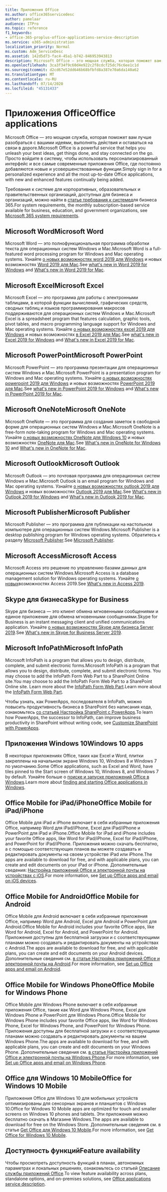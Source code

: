 ```yaml
---
title: Приложения Office
ms.author: office365servicedesc
author: pamelaar
audience: ITPro
ms.topic: reference
f1_keywords:
- office-365-proplus-office-applications-service-description
ms.service: o365-administration
localization_priority: Normal
ms.custom: Adm_ServiceDesc
ms.assetid: 142d5d73-fac4-45a1-b742-846953943813
description: Microsoft Office — это мощная служба, которая поможет вам лучше разобраться с вашими идеями, выполнять действия и оставаться на связи в дороге. Просто войдите в систему, чтобы использовать персонализированный интерфейс и все самые современные приложения Office, где постоянно добавляются новые и усовершенствованные функции.
ms.openlocfilehash: 3ca3f34f9c60d4e922c2f8cdcf25dc76c6ee1c1d
ms.sourcegitcommit: d2cd67e52dd646b68bfbfd8a387e70a6da140a62
ms.translationtype: MT
ms.contentlocale: ru-RU
ms.lasthandoff: 07/14/2020
ms.locfileid: "45131433"
---
```

# <a name="office-applications"></a><span data-ttu-id="dba5c-104">Приложения Office</span><span class="sxs-lookup"><span data-stu-id="dba5c-104">Office applications</span></span>

<span data-ttu-id="dba5c-105">Microsoft Office — это мощная служба, которая поможет вам лучше разобраться с вашими идеями, выполнять действия и оставаться на связи в дороге.</span><span class="sxs-lookup"><span data-stu-id="dba5c-105">Microsoft Office is a powerful service that helps you unleash your best ideas, get things done, and stay connected on the go.</span></span> <span data-ttu-id="dba5c-106">Просто войдите в систему, чтобы использовать персонализированный интерфейс и все самые современные приложения Office, где постоянно добавляются новые и усовершенствованные функции.</span><span class="sxs-lookup"><span data-stu-id="dba5c-106">Simply sign in for a personalized experience and all the most up-to-date Office applications, with new and enhanced features continually being added.</span></span>
  
<span data-ttu-id="dba5c-107">Требования к системе для корпоративных, образовательных и правительственных организаций, доступных для бизнеса и организаций, можно найти в [статье требования к системе](https://products.office.com/office-system-requirements/#Office365forBEG)для бизнеса 365.</span><span class="sxs-lookup"><span data-stu-id="dba5c-107">For system requirements, the monthly subscription-based service available for business, education, and government organizations, see [Microsoft 365 system requirements](https://products.office.com/office-system-requirements/#Office365forBEG).</span></span>
  
## <a name="microsoft-word"></a><span data-ttu-id="dba5c-108">Microsoft Word</span><span class="sxs-lookup"><span data-stu-id="dba5c-108">Microsoft Word</span></span>

<span data-ttu-id="dba5c-109">Microsoft Word — это полнофункциональная программа обработки текста для операционных систем Windows и Mac.</span><span class="sxs-lookup"><span data-stu-id="dba5c-109">Microsoft Word is a full-featured word processing program for Windows and Mac operating systems.</span></span> <span data-ttu-id="dba5c-110">Узнайте [о новых возможностях word 2019 для Windows](https://support.office.com/article/what-s-new-in-word-2019-for-windows-d3d31e5e-2bb8-4433-80bb-08279beef4b3) и новых возможностях [Word 2019 для Mac](https://support.office.com/article/what-s-new-in-word-2019-for-mac-247e0cd4-a758-4b42-a157-42eb8853aef5).</span><span class="sxs-lookup"><span data-stu-id="dba5c-110">See [what's new in Word 2019 for Windows](https://support.office.com/article/what-s-new-in-word-2019-for-windows-d3d31e5e-2bb8-4433-80bb-08279beef4b3) and [What's new in Word 2019 for Mac](https://support.office.com/article/what-s-new-in-word-2019-for-mac-247e0cd4-a758-4b42-a157-42eb8853aef5).</span></span>
  
## <a name="microsoft-excel"></a><span data-ttu-id="dba5c-111">Microsoft Excel</span><span class="sxs-lookup"><span data-stu-id="dba5c-111">Microsoft Excel</span></span>

<span data-ttu-id="dba5c-112">Microsoft Excel — это программа для работы с электронными таблицами, в которой функции вычислений, графических средств, сводных таблиц и языков программирования макросов поддерживаются для операционных систем Windows и Mac.</span><span class="sxs-lookup"><span data-stu-id="dba5c-112">Microsoft Excel is a spreadsheet program that features calculation, graphic tools, pivot tables, and macro programming language support for Windows and Mac operating systems.</span></span> <span data-ttu-id="dba5c-113">Узнайте [о новых возможностях excel 2019 для Windows](https://support.office.com/article/what-s-new-in-excel-2019-for-windows-5a201203-1155-4055-82a5-82bf0994631f) и новых возможностях [в Excel 2019 для Mac](https://support.office.com/article/what-s-new-in-excel-2019-for-mac-5ce129d3-9e5c-417f-9545-fb6f7b72674d).</span><span class="sxs-lookup"><span data-stu-id="dba5c-113">See [what's new in Excel 2019 for Windows](https://support.office.com/article/what-s-new-in-excel-2019-for-windows-5a201203-1155-4055-82a5-82bf0994631f) and [What's new in Excel 2019 for Mac](https://support.office.com/article/what-s-new-in-excel-2019-for-mac-5ce129d3-9e5c-417f-9545-fb6f7b72674d).</span></span>
  
## <a name="microsoft-powerpoint"></a><span data-ttu-id="dba5c-114">Microsoft PowerPoint</span><span class="sxs-lookup"><span data-stu-id="dba5c-114">Microsoft PowerPoint</span></span>

<span data-ttu-id="dba5c-115">Microsoft PowerPoint — это программа презентации для операционных систем Windows и Mac.</span><span class="sxs-lookup"><span data-stu-id="dba5c-115">Microsoft PowerPoint is a presentation program for Windows and Mac operating systems.</span></span> <span data-ttu-id="dba5c-116">Узнайте [о новых возможностях powerpoint 2019 для Windows](https://support.office.com/article/what-s-new-in-powerpoint-2019-for-windows-8355a56a-f643-42d2-8454-784fa9b3d109) и новых возможностях [PowerPoint 2019 для Mac](https://support.office.com/article/what-s-new-in-powerpoint-2019-for-mac-5038ba79-48c5-40f0-adff-11489e5d6fed).</span><span class="sxs-lookup"><span data-stu-id="dba5c-116">See [what's new in PowerPoint 2019 for Windows](https://support.office.com/article/what-s-new-in-powerpoint-2019-for-windows-8355a56a-f643-42d2-8454-784fa9b3d109) and [What's new in PowerPoint 2019 for Mac](https://support.office.com/article/what-s-new-in-powerpoint-2019-for-mac-5038ba79-48c5-40f0-adff-11489e5d6fed).</span></span>
  
## <a name="microsoft-onenote"></a><span data-ttu-id="dba5c-117">Microsoft OneNote</span><span class="sxs-lookup"><span data-stu-id="dba5c-117">Microsoft OneNote</span></span>

<span data-ttu-id="dba5c-118">Microsoft OneNote — это программа для создания заметок в свободной форме для операционных систем Windows и Mac.</span><span class="sxs-lookup"><span data-stu-id="dba5c-118">Microsoft OneNote is a free-form note-taking program for Windows and Mac operating systems.</span></span> <span data-ttu-id="dba5c-119">Узнайте [о новых возможностях OneNote для Windows 10](https://support.office.com/article/what-s-new-in-onenote-for-windows-10-1477d5de-f4fd-4943-b18a-ff17091161ea) и новых возможностях [OneNote для Mac](https://support.office.com/article/see-what-s-new-in-onenote-for-mac-c82d3f15-252f-452a-89ba-e09fbe418829).</span><span class="sxs-lookup"><span data-stu-id="dba5c-119">See [What's new in OneNote for Windows 10](https://support.office.com/article/what-s-new-in-onenote-for-windows-10-1477d5de-f4fd-4943-b18a-ff17091161ea) and [What's new in OneNote for Mac](https://support.office.com/article/see-what-s-new-in-onenote-for-mac-c82d3f15-252f-452a-89ba-e09fbe418829).</span></span>
  
## <a name="microsoft-outlook"></a><span data-ttu-id="dba5c-120">Microsoft Outlook</span><span class="sxs-lookup"><span data-stu-id="dba5c-120">Microsoft Outlook</span></span>

<span data-ttu-id="dba5c-121">Microsoft Outlook — это почтовая программа для операционных систем Windows и Mac.</span><span class="sxs-lookup"><span data-stu-id="dba5c-121">Microsoft Outlook is an email program for Windows and Mac operating systems.</span></span> <span data-ttu-id="dba5c-122">Узнайте [о новых возможностях outlook 2019 для Windows](https://support.office.com/article/what-s-new-in-outlook-2019-for-windows-0c64df36-0908-4ff6-a7fc-573a62800525) и новых возможностях [Outlook 2019 для Mac](https://support.office.com/article/what-s-new-in-outlook-2019-for-mac-05736033-f99e-4cb2-88aa-01e979b0736b).</span><span class="sxs-lookup"><span data-stu-id="dba5c-122">See [What's new in Outlook 2019 for Windows](https://support.office.com/article/what-s-new-in-outlook-2019-for-windows-0c64df36-0908-4ff6-a7fc-573a62800525) and [What's new in Outlook 2019 for Mac](https://support.office.com/article/what-s-new-in-outlook-2019-for-mac-05736033-f99e-4cb2-88aa-01e979b0736b).</span></span>
  
## <a name="microsoft-publisher"></a><span data-ttu-id="dba5c-123">Microsoft Publisher</span><span class="sxs-lookup"><span data-stu-id="dba5c-123">Microsoft Publisher</span></span>

<span data-ttu-id="dba5c-124">Microsoft Publisher — это программа для публикации на настольном компьютере для операционных систем Windows.</span><span class="sxs-lookup"><span data-stu-id="dba5c-124">Microsoft Publisher is a desktop publishing program for Windows operating systems.</span></span> <span data-ttu-id="dba5c-125">Обратитесь к разделу [Microsoft Publisher](https://products.office.com/publisher).</span><span class="sxs-lookup"><span data-stu-id="dba5c-125">See [Microsoft Publisher](https://products.office.com/publisher).</span></span>
  
## <a name="microsoft-access"></a><span data-ttu-id="dba5c-126">Microsoft Access</span><span class="sxs-lookup"><span data-stu-id="dba5c-126">Microsoft Access</span></span>

<span data-ttu-id="dba5c-127">Microsoft Access это решение по управлению базами данных для операционных систем Windows.</span><span class="sxs-lookup"><span data-stu-id="dba5c-127">Microsoft Access is a database management solution for Windows operating systems.</span></span> <span data-ttu-id="dba5c-128">Узнайте [о новых](https://support.office.com/article/what-s-new-in-access-2019-f52c5317-3494-4105-9c56-5a2abb8e0f87)возможностях Access 2019.</span><span class="sxs-lookup"><span data-stu-id="dba5c-128">See [What's new in Access 2019](https://support.office.com/article/what-s-new-in-access-2019-f52c5317-3494-4105-9c56-5a2abb8e0f87).</span></span>
  
## <a name="skype-for-business"></a><span data-ttu-id="dba5c-129">Skype для бизнеса</span><span class="sxs-lookup"><span data-stu-id="dba5c-129">Skype for Business</span></span>

<span data-ttu-id="dba5c-130">Skype для бизнеса — это клиент обмена мгновенными сообщениями и единое приложение для обмена мгновенными сообщениями.</span><span class="sxs-lookup"><span data-stu-id="dba5c-130">Skype for Business is an instant messaging client and unified communications application.</span></span> <span data-ttu-id="dba5c-131">Узнайте [о новых возможностях Skype для бизнеса Server 2019](https://docs.microsoft.com/skypeforbusiness/whats-new).</span><span class="sxs-lookup"><span data-stu-id="dba5c-131">See [What's new in Skype for Business Server 2019](https://docs.microsoft.com/skypeforbusiness/whats-new).</span></span>
  
## <a name="microsoft-infopath"></a><span data-ttu-id="dba5c-132">Microsoft InfoPath</span><span class="sxs-lookup"><span data-stu-id="dba5c-132">Microsoft InfoPath</span></span>

<span data-ttu-id="dba5c-133">Microsoft InfoPath is a program that allows you to design, distribute, complete, and submit electronic forms.</span><span class="sxs-lookup"><span data-stu-id="dba5c-133">Microsoft InfoPath is a program that allows you to design, distribute, complete, and submit electronic forms.</span></span> <span data-ttu-id="dba5c-134">You may choose to add the InfoPath Form Web Part to a SharePoint Online site.</span><span class="sxs-lookup"><span data-stu-id="dba5c-134">You may choose to add the InfoPath Form Web Part to a SharePoint Online site.</span></span> <span data-ttu-id="dba5c-135">Learn more about the [InfoPath Form Web Part](https://go.microsoft.com/fwlink/p/?LinkId=271687).</span><span class="sxs-lookup"><span data-stu-id="dba5c-135">Learn more about the [InfoPath Form Web Part](https://go.microsoft.com/fwlink/p/?LinkId=271687).</span></span>

<span data-ttu-id="dba5c-136">Чтобы узнать, как PowerApps, последователя в InfoPath, можно повысить продуктивность бизнеса в SharePoint без написания кода, ознакомьтесь [со статьей Настройка SharePoint с PowerApps](https://powerapps.microsoft.com/infopath/).</span><span class="sxs-lookup"><span data-stu-id="dba5c-136">To learn how PowerApps, the successor to InfoPath, can improve business productivity in SharePoint without writing code, see [Customize SharePoint with PowerApps](https://powerapps.microsoft.com/infopath/).</span></span>
  
## <a name="windows-10-apps"></a><span data-ttu-id="dba5c-137">Приложения Windows 10</span><span class="sxs-lookup"><span data-stu-id="dba5c-137">Windows 10 apps</span></span>

<span data-ttu-id="dba5c-138">В некоторых приложениях Office, таких как Excel и Word, плитки закреплены на начальном экране Windows 10, Windows 8 и Windows 7 по умолчанию.</span><span class="sxs-lookup"><span data-stu-id="dba5c-138">Some Office applications, such as Excel and Word, have tiles pinned to the Start screen of Windows 10, Windows 8, and Windows 7 by default.</span></span> <span data-ttu-id="dba5c-139">Узнайте больше о [поиске и запуске приложений Office в Windows](https://support.office.com/article/can-t-find-office-applications-in-windows-10-windows-8-or-windows-7-907ce545-6ae8-459b-8d9d-de6764a635d6?ocmsassetID=HA103581103&CTT=1&CorrelationId=03707eae-b946-462a-b3c6-f0fc04f55611&ui=en-US&rs=en-US&ad=US#ID0EAABAAA=Windows_8.1_or_Windows_8).</span><span class="sxs-lookup"><span data-stu-id="dba5c-139">Learn more about [finding and starting Office applications in Windows](https://support.office.com/article/can-t-find-office-applications-in-windows-10-windows-8-or-windows-7-907ce545-6ae8-459b-8d9d-de6764a635d6?ocmsassetID=HA103581103&CTT=1&CorrelationId=03707eae-b946-462a-b3c6-f0fc04f55611&ui=en-US&rs=en-US&ad=US#ID0EAABAAA=Windows_8.1_or_Windows_8).</span></span>
  
## <a name="office-mobile-for-ipadiphone"></a><span data-ttu-id="dba5c-140">Office Mobile for iPad/iPhone</span><span class="sxs-lookup"><span data-stu-id="dba5c-140">Office Mobile for iPad/iPhone</span></span>

<span data-ttu-id="dba5c-141">Office Mobile для iPad и iPhone включает в себя избранные приложения Office, например Word для iPad/iPhone, Excel для iPad/iPhone и PowerPoint для iPad и iPhone.</span><span class="sxs-lookup"><span data-stu-id="dba5c-141">Office Mobile for iPad and iPhone includes your favorite Office apps, like Word for iPad/iPhone, Excel for iPad/iPhone, and PowerPoint for iPad/iPhone.</span></span> <span data-ttu-id="dba5c-142">Приложения можно скачать бесплатно, а с помощью соответствующих планов вы можете создавать и редактировать документы на своем устройстве iPad или iPhone.</span><span class="sxs-lookup"><span data-stu-id="dba5c-142">The apps are available to download for free, and with applicable plans, you can create and edit documents on your iPad or iPhone.</span></span> <span data-ttu-id="dba5c-143">Дополнительные сведения: [Настройка приложений Office и электронной почты на устройствах с iOS](https://support.office.com/article/set-up-office-apps-and-email-on-ios-devices-0402b37e-49c4-4419-a030-f34c2013041f?ui=en-US&rs=en-US&ad=US).</span><span class="sxs-lookup"><span data-stu-id="dba5c-143">For more information, see [Set up Office apps and email on iOS devices](https://support.office.com/article/set-up-office-apps-and-email-on-ios-devices-0402b37e-49c4-4419-a030-f34c2013041f?ui=en-US&rs=en-US&ad=US).</span></span>

## <a name="office-mobile-for-android"></a><span data-ttu-id="dba5c-144">Office Mobile for Android</span><span class="sxs-lookup"><span data-stu-id="dba5c-144">Office Mobile for Android</span></span>

<span data-ttu-id="dba5c-145">Office Mobile для Android включает в себя избранные приложения Office, например Word для Android, Excel для Android и PowerPoint для Android.</span><span class="sxs-lookup"><span data-stu-id="dba5c-145">Office Mobile for Android includes your favorite Office apps, like Word for Android, Excel for Android, and PowerPoint for Android.</span></span> <span data-ttu-id="dba5c-146">Приложения доступны для бесплатной загрузки и с соответствующими планами можно создавать и редактировать документы на устройствах с Android.</span><span class="sxs-lookup"><span data-stu-id="dba5c-146">The apps are available to download for free, and with applicable plans, you can create and edit documents on your Android devices.</span></span> <span data-ttu-id="dba5c-147">Дополнительные сведения см. [в статье Настройка приложений Office и электронной почты на Android](https://support.office.com/article/set-up-office-apps-and-email-on-android-6ef2ebf2-fc2d-474a-be4a-5a801365c87f?ui=en-US&rs=en-US&ad=US).</span><span class="sxs-lookup"><span data-stu-id="dba5c-147">For more information, see [Set up Office apps and email on Android](https://support.office.com/article/set-up-office-apps-and-email-on-android-6ef2ebf2-fc2d-474a-be4a-5a801365c87f?ui=en-US&rs=en-US&ad=US).</span></span>

## <a name="office-mobile-for-windows-phone"></a><span data-ttu-id="dba5c-148">Office Mobile for Windows Phone</span><span class="sxs-lookup"><span data-stu-id="dba5c-148">Office Mobile for Windows Phone</span></span>

<span data-ttu-id="dba5c-149">Office Mobile для Windows Phone включает в себя избранные приложения Office, такие как Word для Windows Phone, Excel для Windows Phone и PowerPoint для Windows Phone.</span><span class="sxs-lookup"><span data-stu-id="dba5c-149">Office Mobile for Windows Phone includes your favorite Office apps, like Word for Windows Phone, Excel for Windows Phone, and PowerPoint for Windows Phone.</span></span> <span data-ttu-id="dba5c-150">Приложения доступны для бесплатной загрузки и с соответствующими планами можно создавать и редактировать документы на вашем Windows Phone.</span><span class="sxs-lookup"><span data-stu-id="dba5c-150">The apps are available to download for free, and with applicable plans, you can create and edit documents on your Windows Phone.</span></span> <span data-ttu-id="dba5c-151">Дополнительные сведения см. [в статье Настройка приложений Office и электронной почты на Windows Phone](https://support.office.com/article/set-up-office-apps-and-email-on-windows-phone-9bccc8b8-a321-4d0d-a45e-6e06a3438e43?ui=en-US&rs=en-US&ad=US).</span><span class="sxs-lookup"><span data-stu-id="dba5c-151">For more information, see [Set up Office apps and email on Windows Phone](https://support.office.com/article/set-up-office-apps-and-email-on-windows-phone-9bccc8b8-a321-4d0d-a45e-6e06a3438e43?ui=en-US&rs=en-US&ad=US).</span></span>

## <a name="office-for-windows-10-mobile"></a><span data-ttu-id="dba5c-152">Office для Windows 10 Mobile</span><span class="sxs-lookup"><span data-stu-id="dba5c-152">Office for Windows 10 Mobile</span></span>

<span data-ttu-id="dba5c-153">Приложения Office для Windows 10 для мобильных устройств оптимизированы для сенсорных экранов и планшетов с Windows 10.</span><span class="sxs-lookup"><span data-stu-id="dba5c-153">Office for Windows 10 Mobile apps are optimized for touch and smaller screens on Windows 10 phones and tablets.</span></span> <span data-ttu-id="dba5c-154">Эти приложения можно бесплатно скачать в Магазине Windows.</span><span class="sxs-lookup"><span data-stu-id="dba5c-154">The apps are available to download for free on the Windows Store.</span></span> <span data-ttu-id="dba5c-155">Дополнительные сведения см. в статье [Get Office для Windows 10 Mobile](https://products.office.com/mobile/office-mobile-apps-for-windows).</span><span class="sxs-lookup"><span data-stu-id="dba5c-155">For more information, see [Get Office for Windows 10 Mobile](https://products.office.com/mobile/office-mobile-apps-for-windows).</span></span>
  
## <a name="feature-availability"></a><span data-ttu-id="dba5c-156">Доступность функций</span><span class="sxs-lookup"><span data-stu-id="dba5c-156">Feature availability</span></span>

<span data-ttu-id="dba5c-157">Чтобы просмотреть доступность функций в планах, автономных параметрах и локальных решениях, ознакомьтесь со статьей [Описание службы приложений Office](office-applications-service-description.md).</span><span class="sxs-lookup"><span data-stu-id="dba5c-157">To view feature availability across plans, standalone options, and on-premises solutions, see [Office applications service description](office-applications-service-description.md).</span></span>
  